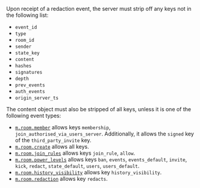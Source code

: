 
Upon receipt of a redaction event, the server must strip off any keys
not in the following list:

-   `event_id`
-   `type`
-   `room_id`
-   `sender`
-   `state_key`
-   `content`
-   `hashes`
-   `signatures`
-   `depth`
-   `prev_events`
-   `auth_events`
-   `origin_server_ts`

The content object must also be stripped of all keys, unless it is one
of the following event types:

-   [`m.room.member`](/client-server-api#mroommember) allows keys `membership`, `join_authorised_via_users_server`.
    Additionally, it allows the `signed` key of the `third_party_invite` key.
-   [`m.room.create`](/client-server-api#mroomcreate) allows all keys.
-   [`m.room.join_rules`](/client-server-api#mroomjoin_rules) allows keys `join_rule`, `allow`.
-   [`m.room.power_levels`](/client-server-api#mroompower_levels) allows keys
    `ban`, `events`, `events_default`, `invite`, `kick`, `redact`, `state_default`,
    `users`, `users_default`.
-   [`m.room.history_visibility`](/client-server-api#mroomhistory_visibility)
    allows key `history_visibility`.
-   [`m.room.redaction`](/client-server-api#mroomredaction) allows key `redacts`.
